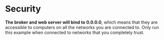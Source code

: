 # Security

**The broker and web server will bind to 0.0.0.0**, which means that they are accessible to computers on all the networks you are connected to. Only run this example when connected to networks that you completely trust.

